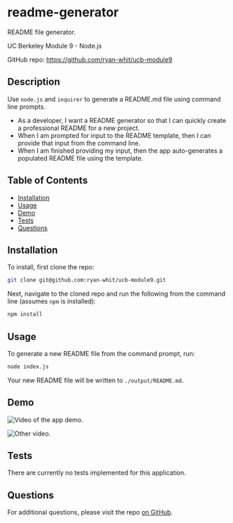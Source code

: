 # readme-generator

README file generator.

UC Berkeley Module 9 - Node.js

GitHub repo: https://github.com/ryan-whit/ucb-module9

## Description

Use `node.js` and `inquirer` to generate a README.md file using command line prompts.

- As a developer, I want a README generator so that I can quickly create a professional README for a new project.
- When I am prompted for input to the README template, then I can provide that input from the command line.
- When I am finished providing my input, then the app auto-generates a populated README file using the template.

## Table of Contents

- [Installation](#installation)
- [Usage](#usage)
- [Demo](#demo)
- [Tests](#tests)
- [Questions](#questions)

## Installation

To install, first clone the repo:

```bash
git clone git@github.com:ryan-whit/ucb-module9.git
```

Next, navigate to the cloned repo and run the following from the command line (assumes `npm` is installed):

```bash
npm install
```

## Usage

To generate a new README file from the command prompt, run:

```bash
node index.js
```

Your new README file will be written to `./output/README.md`.

## Demo

![Video of the app demo.](https://drive.google.com/file/d/1Gbccpl6AK8iRv4e63DutinTwKQn6BbiK/view?usp=sharing)

![Other video.](https://drive.google.com/file/d/1S4V_2zMf9tITorysm5dUIyxmRTG5e1qc/view?usp=sharing)

## Tests

There are currently no tests implemented for this application.

## Questions

For additional questions, please visit the repo [on GitHub](https://github.com/ryan-whit).
